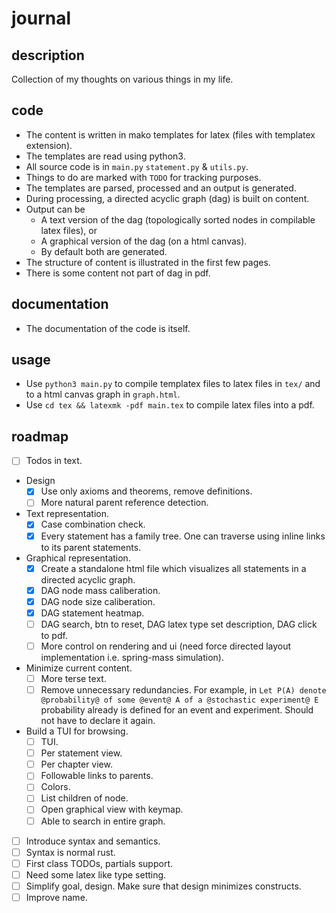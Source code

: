 # journal

## description
Collection of my thoughts on various things in my life.

## code
- The content is written in mako templates for latex (files with templatex extension).
- The templates are read using python3.
- All source code is in `main.py` `statement.py` & `utils.py`.
- Things to do are marked with `TODO` for tracking purposes.
- The templates are parsed, processed and an output is generated.
- During processing, a directed acyclic graph (dag) is built on content.
- Output can be
    - A text version of the dag (topologically sorted nodes in compilable latex files), or
    - A graphical version of the dag (on a html canvas).
    - By default both are generated.
- The structure of content is illustrated in the first few pages.
- There is some content not part of dag in pdf.

## documentation
- The documentation of the code is itself.

## usage
- Use `python3 main.py` to compile templatex files to latex files in `tex/` and to a html canvas graph in `graph.html`.
- Use `cd tex && latexmk -pdf main.tex` to compile latex files into a pdf.

## roadmap
- [ ] Todos in text.
- Design
    - [x] Use only axioms and theorems, remove definitions.
    - [ ] More natural parent reference detection.
- Text representation.
    - [x] Case combination check.
    - [x] Every statement has a family tree. One can traverse using inline links to its parent statements.
- Graphical representation.
    - [x] Create a standalone html file which visualizes all statements in a directed acyclic graph.
    - [x] DAG node mass caliberation.
    - [x] DAG node size caliberation.
    - [x] DAG statement heatmap.
    - [ ] DAG search, btn to reset, DAG latex type set description, DAG click to pdf.
    - [ ] More control on rendering and ui (need force directed layout implementation i.e. spring-mass simulation).

- Minimize current content.
    - [ ] More terse text.
    - [ ] Remove unnecessary redundancies. For example, in `Let P(A) denote @probability@ of some @event@ A of a @stochastic experiment@ E` probability already is defined for an event and experiment. Should not have to declare it again.
- Build a TUI for browsing.
    - [ ] TUI.
    - [ ] Per statement view.
    - [ ] Per chapter view.
    - [ ] Followable links to parents.
    - [ ] Colors.
    - [ ] List children of node.
    - [ ] Open graphical view with keymap.
    - [ ] Able to search in entire graph.
- [ ] Introduce syntax and semantics.
- [ ] Syntax is normal rust.
- [ ] First class TODOs, partials support.
- [ ] Need some latex like type setting.
- [ ] Simplify goal, design. Make sure that design minimizes constructs.
- [ ] Improve name.
